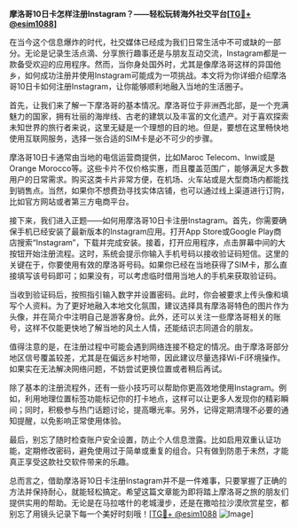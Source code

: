 **摩洛哥10日卡怎样注册Instagram？——轻松玩转海外社交平台[[TG💪+ @esim1088](https://t.me/s/esim1088)]**

在当今这个信息爆炸的时代，社交媒体已经成为我们日常生活中不可或缺的一部分。无论是记录生活点滴、分享旅行趣事还是与朋友互动交流，Instagram都是一款备受欢迎的应用程序。然而，当你身处国外时，尤其是像摩洛哥这样的异国他乡，如何成功注册并使用Instagram可能成为一项挑战。本文将为你详细介绍摩洛哥10日卡如何注册Instagram，让你能够顺利地融入当地的生活圈子。

首先，让我们来了解一下摩洛哥的基本情况。摩洛哥位于非洲西北部，是一个充满魅力的国家，拥有壮丽的海岸线、古老的建筑以及丰富的文化遗产。对于喜欢探索未知世界的旅行者来说，这里无疑是一个理想的目的地。但是，要想在这里畅快地使用互联网服务，选择一张合适的SIM卡是必不可少的步骤。

摩洛哥10日卡通常由当地的电信运营商提供，比如Maroc Telecom、Inwi或是Orange Morocco等。这些卡片不仅价格实惠，而且覆盖范围广，能够满足大多数用户的日常需求。购买这类卡片非常方便，在机场、火车站或是大型商场内都能找到销售点。当然，如果你不想费劲寻找实体店铺，也可以通过线上渠道进行订购，比如官方网站或者第三方电商平台。

接下来，我们进入正题——如何用摩洛哥10日卡注册Instagram。首先，你需要确保手机已经安装了最新版本的Instagram应用。打开App Store或Google Play商店搜索“Instagram”，下载并完成安装。接着，打开应用程序，点击屏幕中间的大按钮开始注册流程。这时，系统会提示你输入手机号码以接收验证码短信。这里的关键在于，你要使用有效的摩洛哥号码。如果你已经在当地获得了SIM卡，那么直接填写该号码即可；如果没有，可以考虑临时借用当地人的手机来获取验证码。

当收到验证码后，按照指引输入数字并设置密码。此时，你会被要求上传头像和填写个人资料。为了更好地融入本地文化氛围，建议选择具有摩洛哥特色的图片作为头像，并在简介中注明自己是游客身份。此外，还可以关注一些摩洛哥相关的账号，这样不仅能更快地了解当地的风土人情，还能结识志同道合的朋友。

值得注意的是，在注册过程中可能会遇到网络连接不稳定的情况。由于摩洛哥部分地区信号覆盖较差，尤其是在偏远乡村地带，因此建议尽量选择Wi-Fi环境操作。如果实在无法解决网络问题，不妨尝试更换位置或者稍后再试。

除了基本的注册流程外，还有一些小技巧可以帮助你更高效地使用Instagram。例如，利用地理位置标签功能标记你的打卡地点，这样可以让更多人发现你的精彩瞬间；同时，积极参与热门话题讨论，提高曝光率。另外，记得定期清理不必要的通知提醒，以免影响正常使用体验。

最后，别忘了随时检查账户安全设置，防止个人信息泄露。比如启用双重认证功能，定期修改密码，避免使用过于简单或重复的组合。只有做到防患于未然，才能真正享受这款社交软件带来的乐趣。

总而言之，借助摩洛哥10日卡注册Instagram并不是一件难事，只要掌握了正确的方法并保持耐心，就能轻松搞定。希望这篇文章能为即将踏上摩洛哥之旅的朋友们提供实用的帮助。无论是在马拉喀什的老城漫步，还是在撒哈拉沙漠欣赏星空，都别忘了用镜头记录下每一个美好时刻哦！[[TG💪+ @esim1088](https://t.me/s/esim1088) ![Image](https://i.postimg.cc/4NQfJmqS/Snipaste-2025-05-13-00-14-12.png)]